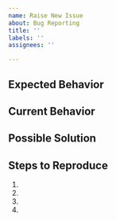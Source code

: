 ```yaml
---
name: Raise New Issue
about: Bug Reporting
title: ''
labels: ''
assignees: ''

---
```


## Expected Behavior


## Current Behavior


## Possible Solution


## Steps to Reproduce
1.
2.
3.
4.
